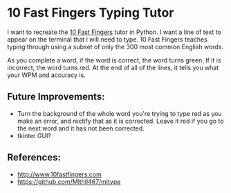 # 10 Fast Fingers Typing Tutor

I want to recreate the [10 Fast Fingers](http://10fastfingers.com/) tutor in Python. I want a line of text to appear on the terminal that I will need to type. 10 Fast Fingers teaches typing through using a subset of only the 300 most common English words.

As you complete a word, if the word is correct, the word turns green. If it is incorrect, the word turns red. At the end of all of the lines, it tells you what your WPM and accuracy is.

## Future Improvements:

* Turn the background of the whole word you're trying to type red as you make an error, and rectify that as it is corrected. Leave it red if you go to the next word and it has not been corrected.
* tkinter GUI?

## References:

* <http://www.10fastfingers.com>
* <https://github.com/Mithil467/mitype>
